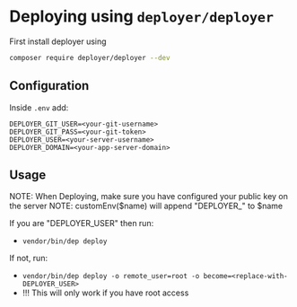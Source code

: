 # Deploying using `deployer/deployer`

First install deployer using
```bash
composer require deployer/deployer --dev
```

## Configuration

Inside `.env` add:
```
DEPLOYER_GIT_USER=<your-git-username>
DEPLOYER_GIT_PASS=<your-git-token>
DEPLOYER_USER=<your-server-username>
DEPLOYER_DOMAIN=<your-app-server-domain>
```


## Usage

NOTE: When Deploying, make sure you have configured your public key on the server
NOTE: customEnv($name) will append "DEPLOYER_" to $name
  
If you are "DEPLOYER_USER" then run:
  - `vendor/bin/dep deploy`

If not, run:
 - `vendor/bin/dep deploy -o remote_user=root -o become=<replace-with-DEPLOYER_USER>`
 - !!! This will only work if you have root access
